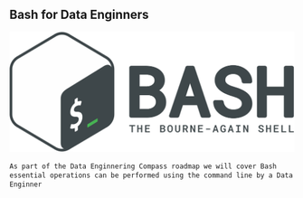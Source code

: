 ## Bash for Data Enginners 
![Data Engineering Compass](https://github.com/InsightByte/DataEngineering-Compass/blob/main/assets/images/Gnu-bash-logo.png)
```
As part of the Data Enginnering Compass roadmap we will cover Bash essential operations can be performed using the command line by a Data Enginner
```

